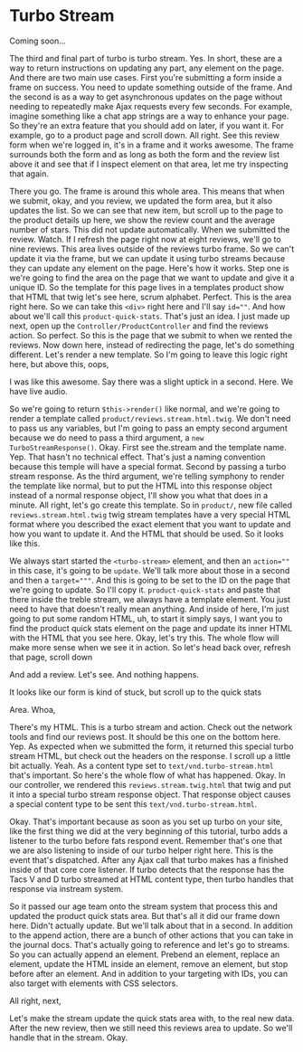 # Turbo Stream

Coming soon...

The third and final part of turbo is turbo stream. Yes. In short, these are a way to
return instructions on updating any part, any element on the page. And there are two
main use cases. First you're submitting a form inside a frame on success. You need to
update something outside of the frame. And the second is as a way to get asynchronous
updates on the page without needing to repeatedly make Ajax requests every few
seconds. For example, imagine something like a chat app strings are a way to enhance
your page. So they're an extra feature that you should add on later, if you want it.
For example, go to a product page and scroll down. All right. See this review form
when we're logged in, it's in a frame and it works awesome. The frame surrounds both
the form and as long as both the form and the review list above it and see that if I
inspect element on that area, let me try inspecting that again.

There you go. The frame is around this whole area. This means that when we submit,
okay, and you review, we updated the form area, but it also updates the list. So we
can see that new item, but scroll up to the page to the product details up here, we
show the review count and the average number of stars. This did not update
automatically. When we submitted the review. Watch. If I refresh the page right now
at eight reviews, we'll go to nine reviews. This area lives outside of the reviews
turbo frame. So we can't update it via the frame, but we can update it using turbo
streams because they can update any element on the page. Here's how it works. Step
one is we're going to find the area on the page that we want to update and give it a
unique ID. So the template for this page lives in a templates product show that HTML
that twig let's see here, scrum alphabet. Perfect. This is the area right here. So we
can take this `<div>` right here and I'll say `id=""`. And how about we'll call this
`product-quick-stats`. That's just an idea. I just made up next, open up the 
`Controller/ProductController` and find the reviews action. So perfect. So this is the page that
we submit to when we rented the reviews. Now down here, instead of redirecting the
page, let's do something different. Let's render a new template. So I'm going to
leave this logic right here, but above this, oops,

I was like this awesome. Say there was a slight uptick in a second. Here. We have
live audio.

So we're going to return `$this->render()` like normal, and we're going to render a
template called `product/reviews.stream.html.twig`. We don't need to
pass us any variables, but I'm going to pass an empty second argument because we do
need to pass a third argument, a `new TurboStreamResponse()`. Okay. First see
the.stream and the template name. Yep. That hasn't no technical effect. That's just a
naming convention because this temple will have a special format. Second by passing a
turbo stream response. As the third argument, we're telling symphony to render the
template like normal, but to put the HTML into this response object instead of a
normal response object, I'll show you what that does in a minute. All right, let's go
create this template. So in `product/`, new file called `reviews.stream.html.twig`
twig stream templates have a very special HTML format where you described the exact
element that you want to update and how you want to update it. And the HTML that
should be used. So it looks like this.

We always start started the `<turbo-stream>` element, and then an `action=""` in this case,
it's going to be `update`. We'll talk more about those in a second and then a `target="""`.
And this is going to be set to the ID on the page that we're going to update. So I'll
copy it. `product-quick-stats` and paste that there inside the treble stream, we always
have a template element. You just need to have that doesn't really mean anything. And
inside of here, I'm just going to put some random HTML, uh, to start it simply says,
I want you to find the product quick stats element on the page and update its inner
HTML with the HTML that you see here. Okay, let's try this. The whole flow will make
more sense when we see it in action. So let's head back over, refresh that page,
scroll down

And add a review. Let's see. And nothing happens.

It looks like our form is kind of stuck, but scroll up to the quick stats

Area. Whoa,

There's my HTML. This is a turbo stream and action. Check out the network tools and
find our reviews post. It should be this one on the bottom here. Yep. As expected
when we submitted the form, it returned this special turbo stream HTML, but check out
the headers on the response. I scroll up a little bit actually. Yeah. As a content
type set to `text/vnd.turbo-stream.html` that's important. So
here's the whole flow of what has happened. Okay. In our controller, we rendered this
`reviews.stream.twig.html` that twig and put it into a special turbo stream
response object. That response object causes a special content type to be sent this
`text/vnd.turbo-stream.html`.

Okay. That's important because as soon as you set up turbo on your site, like the
first thing we did at the very beginning of this tutorial, turbo adds a listener to
the turbo before fats respond event. Remember that's one that we are also listening
to inside of our turbo helper right here. This is the event that's dispatched. After
any Ajax call that turbo makes has a finished inside of that core core listener. If
turbo detects that the response has the Tacs V and D turbo streamed at HTML content
type, then turbo handles that response via instream system.

So it passed our age team onto the stream system that process this and updated the
product quick stats area. But that's all it did our frame down here. Didn't actually
update. But we'll talk about that in a second. In addition to the append action,
there are a bunch of other actions that you can take in the journal docs. That's
actually going to reference and let's go to streams. So you can actually append an
element. Prebend an element, replace an element, update the HTML inside an element,
remove an element, but stop before after an element. And in addition to your
targeting with IDs, you can also target with elements with CSS selectors.

All right, next,

Let's make the stream update the quick stats area with, to the real new data. After
the new review, then we still need this reviews area to update. So we'll handle that
in the stream. Okay.

